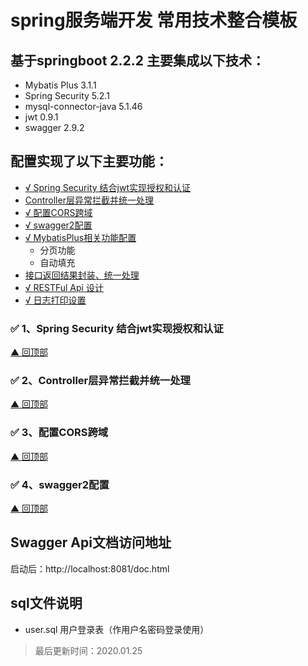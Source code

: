 # spring服务端开发 常用技术整合模板
 
## 基于springboot 2.2.2 主要集成以下技术：
 - Mybatis Plus 3.1.1
 - Spring Security 5.2.1
 - mysql-connector-java 5.1.46
 - jwt 0.9.1
 - swagger 2.9.2
 
## <span id="top">配置实现了以下主要功能：</span>
 - [√ Spring Security 结合jwt实现授权和认证](#jwt)
 - [ Controller层异常拦截并统一处理](#exception)
 - [√ 配置CORS跨域](#cors)
 - [√ swagger2配置](#swagger)
 - [√ MybatisPlus相关功能配置](#mybatisplus)
    - 分页功能
    - 自动填充
 - [ 接口返回结果封装、统一处理](#mybatisplus)
 - [√ RESTFul Api 设计](#)
 - [√ 日志打印设置](#)
 ### <span id="jwt">✅ 1、Spring Security 结合jwt实现授权和认证</span>
 [▲ 回顶部](#top)
 ### <span id="exception">✅ 2、Controller层异常拦截并统一处理</span>
 [▲ 回顶部](#top)
 ### <span id="cors">✅ 3、配置CORS跨域</span>
 [▲ 回顶部](#top)
 ### <span id="swagger">✅ 4、swagger2配置</span>
 [▲ 回顶部](#top)
## Swagger Api文档访问地址
 启动后：http://localhost:8081/doc.html
 
## sql文件说明
 - user.sql 用户登录表（作用户名密码登录使用）
 
 > 最后更新时间：2020.01.25 
  

